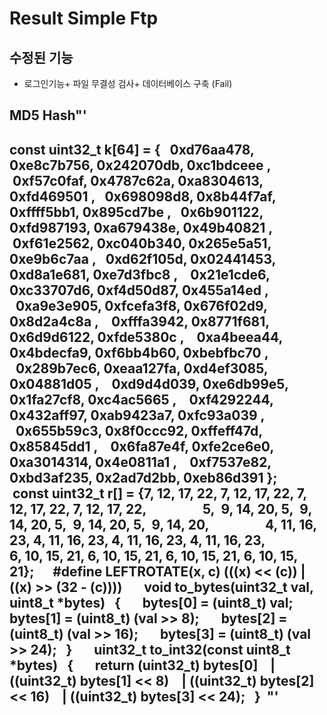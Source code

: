 # Result Simple Ftp
## 수정된 기능
+ 로그인기능+ 파일 무결성 검사+ 데이터베이스 구축 (Fail)
## MD5 Hash"'
const uint32_t k[64] = {   0xd76aa478, 0xe8c7b756, 0x242070db, 0xc1bdceee ,   0xf57c0faf, 0x4787c62a, 0xa8304613, 0xfd469501 ,   0x698098d8, 0x8b44f7af, 0xffff5bb1, 0x895cd7be ,   0x6b901122, 0xfd987193, 0xa679438e, 0x49b40821 ,   0xf61e2562, 0xc040b340, 0x265e5a51, 0xe9b6c7aa ,   0xd62f105d, 0x02441453, 0xd8a1e681, 0xe7d3fbc8 ,    0x21e1cde6, 0xc33707d6, 0xf4d50d87, 0x455a14ed ,    0xa9e3e905, 0xfcefa3f8, 0x676f02d9, 0x8d2a4c8a ,    0xfffa3942, 0x8771f681, 0x6d9d6122, 0xfde5380c ,    0xa4beea44, 0x4bdecfa9, 0xf6bb4b60, 0xbebfbc70 ,    0x289b7ec6, 0xeaa127fa, 0xd4ef3085, 0x04881d05 ,    0xd9d4d039, 0xe6db99e5, 0x1fa27cf8, 0xc4ac5665 ,    0xf4292244, 0x432aff97, 0xab9423a7, 0xfc93a039 ,    0x655b59c3, 0x8f0ccc92, 0xffeff47d, 0x85845dd1 ,    0x6fa87e4f, 0xfe2ce6e0, 0xa3014314, 0x4e0811a1 ,    0xf7537e82, 0xbd3af235, 0x2ad7d2bb, 0xeb86d391 };       const uint32_t r[] = {7, 12, 17, 22, 7, 12, 17, 22, 7, 12, 17, 22, 7, 12, 17, 22,                  5,  9, 14, 20, 5,  9, 14, 20, 5,  9, 14, 20, 5,  9, 14, 20,                  4, 11, 16, 23, 4, 11, 16, 23, 4, 11, 16, 23, 4, 11, 16, 23,                  6, 10, 15, 21, 6, 10, 15, 21, 6, 10, 15, 21, 6, 10, 15, 21};      #define LEFTROTATE(x, c) (((x) << (c)) | ((x) >> (32 - (c))))       void to_bytes(uint32_t val, uint8_t *bytes)   {       bytes[0] = (uint8_t) val;       bytes[1] = (uint8_t) (val >> 8);       bytes[2] = (uint8_t) (val >> 16);       bytes[3] = (uint8_t) (val >> 24);   }       uint32_t to_int32(const uint8_t *bytes)   {       return (uint32_t) bytes[0]    | ((uint32_t) bytes[1] << 8)    | ((uint32_t) bytes[2] << 16)    | ((uint32_t) bytes[3] << 24);   }  
"'
------------
